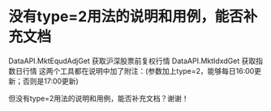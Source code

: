 # 没有type=2用法的说明和用例，能否补充文档

DataAPI.MktEqudAdjGet 获取沪深股票前复权行情
DataAPI.MktIdxdGet    获取指数日行情
这两个工具都在说明中加了附注：(参数加上type=2，能够每日16:00更新；否则是17:00更新)

但没有type=2用法的说明和用例，能否补充文档？谢谢！
